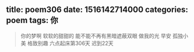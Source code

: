 title: poem306
date: 1516142714000
categories: poem
tags: 你
---
> 你的梦啊
软软的甜甜的
能不能不再有黑暗遮蔽双眼
做我的光
早安
孤独小美
格致别趣
六点起床第306天 迟到22天
